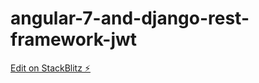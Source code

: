 # angular-7-and-django-rest-framework-jwt

[Edit on StackBlitz ⚡️](https://stackblitz.com/edit/angular-7-and-django-rest-framework-jwt)